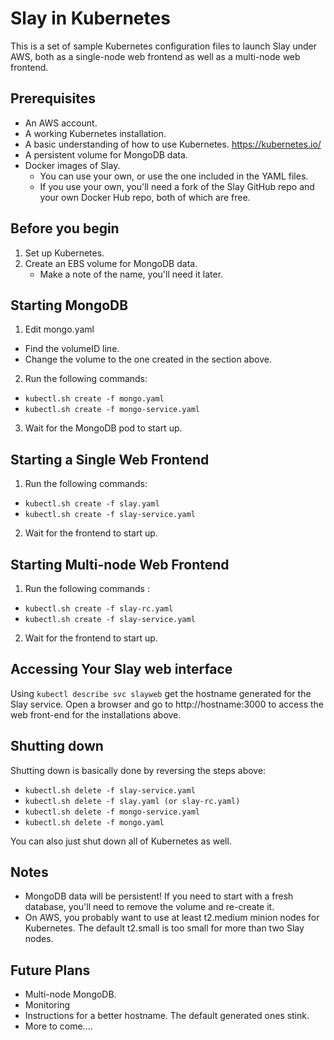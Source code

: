 # Slay in Kubernetes

This is a set of sample Kubernetes configuration files to launch Slay under AWS, both as a single-node web frontend as
well as a multi-node web frontend.

## Prerequisites

* An AWS account.
* A working Kubernetes installation.
* A basic understanding of how to use Kubernetes. https://kubernetes.io/
* A persistent volume for MongoDB data.
* Docker images of Slay.
  + You can use your own, or use the one included in the YAML files.
  + If you use your own, you'll need a fork of the Slay GitHub repo and your own Docker Hub repo, both of which are
    free.

## Before you begin
1. Set up Kubernetes.
2. Create an EBS volume for MongoDB data.
   + Make a note of the name, you'll need it later.

## Starting MongoDB
1. Edit mongo.yaml
  + Find the volumeID line.
  + Change the volume to the one created in the section above.
2. Run the following commands:
  + `kubectl.sh create -f mongo.yaml`
  + `kubectl.sh create -f mongo-service.yaml`
3. Wait for the MongoDB pod to start up.

## Starting a Single Web Frontend

1. Run the following commands:

+ `kubectl.sh create -f slay.yaml`
+ `kubectl.sh create -f slay-service.yaml`

2. Wait for the frontend to start up.

## Starting Multi-node Web Frontend

1. Run the following commands :

+ `kubectl.sh create -f slay-rc.yaml`
+ `kubectl.sh create -f slay-service.yaml`

2. Wait for the frontend to start up.

## Accessing Your Slay web interface

Using `kubectl describe svc slayweb` get the hostname generated for the Slay service. Open a browser and go
to http://hostname:3000 to access the web front-end for the installations above.

## Shutting down

Shutting down is basically done by reversing the steps above:

+ `kubectl.sh delete -f slay-service.yaml`
+ `kubectl.sh delete -f slay.yaml (or slay-rc.yaml)`
+ `kubectl.sh delete -f mongo-service.yaml`
+ `kubectl.sh delete -f mongo.yaml`

You can also just shut down all of Kubernetes as well.

## Notes

+ MongoDB data will be persistent! If you need to start with a fresh database, you'll need to remove the volume and
  re-create it.
+ On AWS, you probably want to use at least t2.medium minion nodes for Kubernetes. The default t2.small is too small for
  more than two Slay nodes.

## Future Plans
+ Multi-node MongoDB.
+ Monitoring
+ Instructions for a better hostname. The default generated ones stink.
+ More to come....

